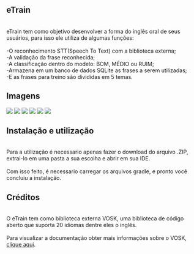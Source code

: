 ## eTrain

<br>eTrain tem como objetivo desenvolver a forma do inglês oral de seus usuários, para isso ele utiliza de algumas funções:<br/>
<br>-O reconhecimento STT(Speech To Text) com a biblioteca externa;
<br>-A validação da frase reconhecida;
<br>-A classificação dentro do modelo: BOM, MÉDIO ou RUIM;
<br>-Armazena em um banco de dados SQLite as frases a serem utilizadas;
<br>-E as frases para treino são divididas em 5 temas.

## Imagens
![ ](https://github.com/GabrielO-liveira/e-Train/blob/Main/app/src/main/assets/Conclus%C3%A3o.jpg?raw=true)
![ ](https://github.com/GabrielO-liveira/e-Train/blob/Main/app/src/main/assets/Conclus%C3%A3o.jpg?raw=true)
![ ](https://github.com/GabrielO-liveira/e-Train/blob/Main/app/src/main/assets/Conclus%C3%A3o.jpg?raw=true)
![ ](https://github.com/GabrielO-liveira/e-Train/blob/Main/app/src/main/assets/Conclus%C3%A3o.jpg?raw=true)
![ ](https://github.com/GabrielO-liveira/e-Train/blob/Main/app/src/main/assets/Conclus%C3%A3o.jpg?raw=true)
![ ](https://github.com/GabrielO-liveira/e-Train/blob/Main/app/src/main/assets/Conclus%C3%A3o.jpg?raw=true)



## Instalação e utilização

<br>Para a utilização é necessario apenas fazer o download do arquivo .ZIP, extrai-lo em uma pasta a sua escolha e abrir em sua IDE.<br/>
<br>Com isso feito, é necessario carregar os arquivos gradle, e pronto você concluiu a instalação.<br/>

 
## Créditos

<br>O eTrain tem como biblioteca externa VOSK, uma biblioteca de código aberto que suporta 20 idiomas dentre eles o inglês.<br/>
<br>Para visualizar a documentação obter mais informações sobre o VOSK, [clique aqui](https://alphacephei.com/vosk/install).<br/>


 
